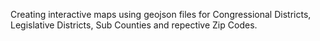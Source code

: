 Creating interactive maps using geojson files for Congressional Districts, Legislative Districts, Sub Counties and repective Zip Codes.
